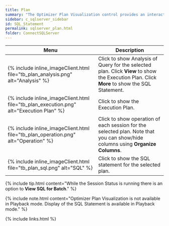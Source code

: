 ```yaml
---
title: Plan
summary: "The Optimizer Plan Visualization control provides an interactive and intuitive way to view your plan and statement."
sidebar: c_sqlserver_sidebar
id: SQL_Statement
permalink: sqlserver_plan.html
folder: ConnectSQLServer
---
```



Menu | Description
-----|------------
{% include inline_imageClient.html file="tb_plan_analysis.png" alt="Analysis" %} | Click to show Analysis of Query for the selected plan. Click **View** to show the Execution Plan. Click **More** to show the SQL Statement.
{% include inline_imageClient.html file="tb_plan_execution.png" alt="Execution Plan" %} | Click to show the Execution Plan.
{% include inline_imageClient.html file="tb_plan_operation.png" alt="Operation" %} | Click to show operation of each session for the selected plan. Note that you can show/hide columns using **Organize Columns**.
{% include inline_imageClient.html file="tb_plan_sql.png" alt="SQL" %} | Click to show the SQL statement for the selected plan.


{% include tip.html content="While the Session Status is running there is an option to **View SQL for Batch**." %}

{% include note.html content="Optimizer Plan Visualization is not available in Playback mode. Display of the SQL Statement is available in Playback mode." %}


{% include links.html %}
